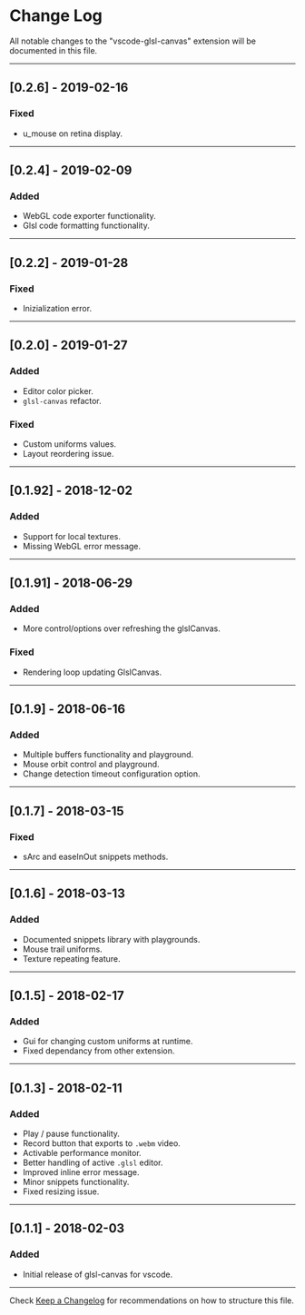 # Change Log
All notable changes to the "vscode-glsl-canvas" extension will be documented in this file.

---

## [0.2.6] - 2019-02-16
### Fixed
- u_mouse on retina display.

---

## [0.2.4] - 2019-02-09
### Added
- WebGL code exporter functionality.
- Glsl code formatting functionality.

---

## [0.2.2] - 2019-01-28
### Fixed
- Inizialization error.

---

## [0.2.0] - 2019-01-27
### Added
- Editor color picker.
- `glsl-canvas` refactor.
### Fixed
- Custom uniforms values.
- Layout reordering issue.

---

## [0.1.92] - 2018-12-02
### Added
- Support for local textures.
- Missing WebGL error message.

---

## [0.1.91] - 2018-06-29
### Added
- More control/options over refreshing the glslCanvas.
### Fixed
- Rendering loop updating GlslCanvas.

---

## [0.1.9] - 2018-06-16
### Added
- Multiple buffers functionality and playground.
- Mouse orbit control and playground.
- Change detection timeout configuration option.

---

## [0.1.7] - 2018-03-15
### Fixed
- sArc and easeInOut snippets methods.

---

## [0.1.6] - 2018-03-13
### Added
- Documented snippets library with playgrounds.
- Mouse trail uniforms.
- Texture repeating feature.

---

## [0.1.5] - 2018-02-17
### Added
- Gui for changing custom uniforms at runtime.
- Fixed dependancy from other extension.

---

## [0.1.3] - 2018-02-11
### Added
- Play / pause functionality.
- Record button that exports to ```.webm``` video.
- Activable performance monitor.
- Better handling of active ```.glsl``` editor.
- Improved inline error message.
- Minor snippets functionality.
- Fixed resizing issue.

---

## [0.1.1] - 2018-02-03
### Added
- Initial release of glsl-canvas for vscode.

---

Check [Keep a Changelog](http://keepachangelog.com/) for recommendations on how to structure this file.
